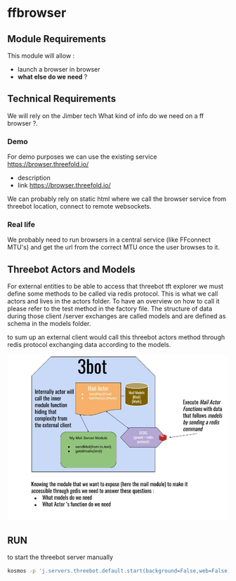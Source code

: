 # ffbrowser

## Module Requirements

This module will allow :

- launch a browser in browser
- **what else do we need** ?

## Technical Requirements

We will rely on the Jimber tech
What kind of info do we need on a ff browser ?.

### Demo

For demo purposes we can use the existing service https://browser.threefold.io/

- description 
- link https://browser.threefold.io/

We can probably rely on static html where we call the browser service from threebot location, connect to remote websockets.

### Real life

We probably need to run browsers in a central service (like FFconnect MTU's) and get the url from the correct MTU once the user browses to it.

## Threebot Actors and Models

For external entities to be able to access that threebot tft explorer we must define some methods to be called via redis protocol.
This is what we call actors and lives in the actors folder. To have an overview on how to call it please refer to the test method in the factory file.
The structure of data during those client /server exchanges are called models and are defined as schema in the models folder.

to sum up an external client would call this threebot actors method through redis protocol exchanging data according to the models.

![3Bot module example with mail module](../doc/images/3bot_actors_models.jpg)

## RUN

to start the threebot server manually

```bash
kosmos -p 'j.servers.threebot.default.start(background=False,web=False)'
```
